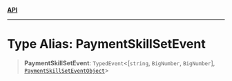 [**API**](../../../README.md)

***

# Type Alias: PaymentSkillSetEvent

> **PaymentSkillSetEvent**: `TypedEvent`\<\[`string`, `BigNumber`, `BigNumber`\], [`PaymentSkillSetEventObject`](../interfaces/PaymentSkillSetEventObject.md)\>
